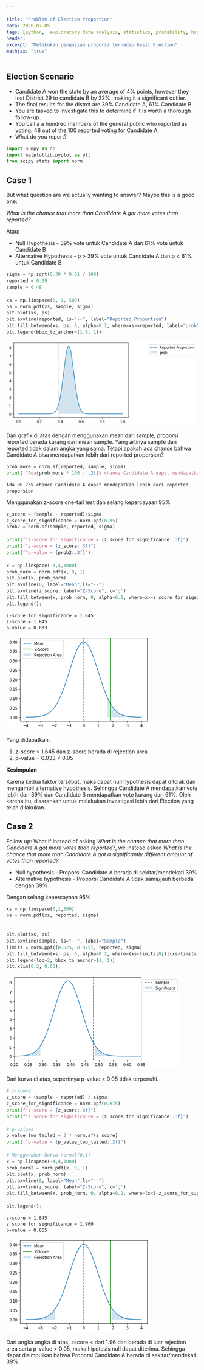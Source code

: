 ```yaml
---

title: "Problem of Election Proportion"
data: 2020-07-05
tags: [python,  exploratory data analysis, statistics, probability, hypothesis testing, one-tailed test, two-tailed test, proportion testing]
header:
excerpt: "Melakukan pengujian proporsi terhadap hasil Election"
mathjax: "true"
---
```


## Election Scenario

* Candidate A won the state by an average of 4% points, however they lost District 29 to candidate B by 22%, making it a significant outlier.
* The final results for the distrct are 39% Candidate A, 61% Candidate B.
* You are tasked to investigate this to determine if it is worth a thorough follow-up.
* You call a a hundred members of the general public who reported as voting. 48 out of the 100 reported voting for Candidate A.
* What do you report?


```python
import numpy as np
import matplotlib.pyplot as plt
from scipy.stats import norm
```

## Case 1

But what question are we actually wanting to answer? Maybe this is a good one:

*What is the chance that more than Candidate A got more votes than reported?*

Atau:
* Null Hypothesis - 39% vote untuk Candidate A dan 61% vote untuk Candidate B
* Alternative Hypothesis - p > 39% vote untuk Candidate A dan p < 61% untuk Candidate B


```python
sigma = np.sqrt(0.39 * 0.61 / 100)
reported = 0.39
sample = 0.48

xs = np.linspace(0, 1, 500)
ps = norm.pdf(xs, sample, sigma)
plt.plot(xs, ps)
plt.axvline(reported, ls="--", label="Reported Proportion")
plt.fill_between(xs, ps, 0, alpha=0.2, where=xs>=reported, label="prob")
plt.legend(bbox_to_anchor=(1.6, 1));
```


![png](/images/election/output_3_0.png)


Dari grafik di atas dengan menggunakan mean dari sample, proporsi reported berada kurang dari mean sample. Yang artinya sample dan reported tidak dalam angka yang sama. Tetapi apakah ada chance bahwa Candidate A bisa mendapatkan lebih dari reported proporsion?


```python
prob_more = norm.sf(reported, sample, sigma)
print(f"Ada{prob_more * 100 : .2f}% chance Candidate A dapat mendapatkan lebih dari reported proporsion" )
```

    Ada 96.75% chance Candidate A dapat mendapatkan lebih dari reported proporsion


Menggunakan z-score one-tail test dan selang kepercayaan 95%


```python
z_score = (sample - reported)/sigma
z_score_for_significance = norm.ppf(0.95)
prob2 = norm.sf(sample, reported, sigma)

print(f"z-score for significance = {z_score_for_significance:.3f}")
print(f"z-score = {z_score:.3f}")
print(f"p-value = {prob2:.3f}")

x = np.linspace(-4,4,1000)
prob_norm = norm.pdf(x, 0, 1)
plt.plot(x, prob_norm)
plt.axvline(0, label="Mean",ls="--")
plt.axvline(z_score, label="Z-Score", c='g')
plt.fill_between(x, prob_norm, 0, alpha=0.2, where=x>=z_score_for_significance, label="Rejection Area")
plt.legend();
```

    z-score for significance = 1.645
    z-score = 1.845
    p-value = 0.033



![png](/images/election/output_7_1.png)


Yang didapatkan:
1. z-score > 1.645 dan z-score berada di rejection area
2. p-value = 0.033 < 0.05

**Kesimpulan**

Karena kedua faktor tersebut, maka dapat null hypothesis dapat ditolak dan mengambil alternative hypothesis. Sehingga Candidate A mendapatkan vote lebih dari 39% dan Candidate B mendapatkan vote kurang dari 61%. Oleh karena itu, disarankan untuk melakukan investigasi lebih dari Election yang telah dilakukan.

## Case 2

Follow up: What if instead of asking *What is the chance that more than Candidate A got more votes than reported?*, we instead asked *What is the chance that more than Candidate A got a significantly different amount of votes than reported?*

* Null hypothesis - Proporsi Candidate A berada di sekitar/mendekati 39%
* Alternative hypothesis - Proporsi Candidate A tidak sama/jauh berbeda dengan 39%

Dengan selang kepercayaan 95%


```python
xs = np.linspace(0,1,500)
ps = norm.pdf(xs, reported, sigma)


plt.plot(xs, ps)
plt.axvline(sample, ls="--", label="Sample")
limits = norm.ppf([0.025, 0.975], reported, sigma)
plt.fill_between(xs, ps, 0, alpha=0.2, where=(xs<limits[0])|(xs>limits[1]), label="Significant")
plt.legend(loc=2, bbox_to_anchor=(1, 1))
plt.xlim(0.2, 0.65);
```


![png](/images/election/output_10_0.png)


Dari kurva di atas, sepertinya p-value < 0.05 tidak terpenuhi.


```python
# z-score
z_score = (sample - reported) / sigma
z_score_for_significance = norm.ppf(0.975)
print(f"z-score = {z_score:.3f}")
print(f"z score for significance = {z_score_for_significance:.3f}")

# p-values
p_value_two_tailed = 2 * norm.sf(z_score)
print(f"p-value = {p_value_two_tailed:.3f}")

# Menggunakan kurva normal(0,1)
x = np.linspace(-4,4,1000)
prob_norm2 = norm.pdf(x, 0, 1)
plt.plot(x, prob_norm)
plt.axvline(0, label="Mean",ls="--")
plt.axvline(z_score, label="Z-Score", c='g')
plt.fill_between(x, prob_norm, 0, alpha=0.2, where=(x<(-z_score_for_significance))|(x>z_score_for_significance),label="Rejection Area")

plt.legend();
```

    z-score = 1.845
    z score for significance = 1.960
    p-value = 0.065



![png](/images/election/output_12_1.png)


Dari angka angka di atas, zscore < dari 1.96 dan berada di luar rejection area serta p-value > 0.05, maka hipotesis null dapat diterima. Sehingga dapat disimpulkan bahwa Proporsi Candidate A berada di sekitar/mendekati 39%


```python

```
